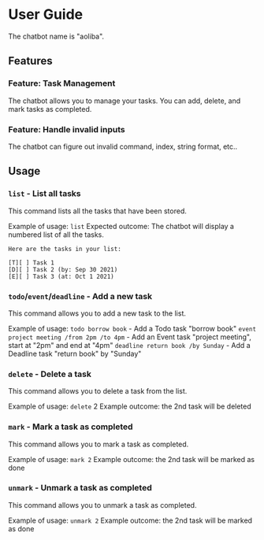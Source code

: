 # User Guide

The chatbot name is "aoliba".

## Features

### Feature: Task Management

The chatbot allows you to manage your tasks. You can add, delete, and mark tasks as completed.

### Feature: Handle invalid inputs

The chatbot can figure out invalid command, index, string format, etc..

## Usage

### `list` - List all tasks

This command lists all the tasks that have been stored.

Example of usage: `list`
Expected outcome:
The chatbot will display a numbered list of all the tasks.
```
Here are the tasks in your list:

[T][ ] Task 1
[D][ ] Task 2 (by: Sep 30 2021)
[E][ ] Task 3 (at: Oct 1 2021)
```

### `todo`/`event`/`deadline` - Add a new task

This command allows you to add a new task to the list.

Example of usage: 
`todo borrow book` - Add a Todo task "borrow book"
`event project meeting /from 2pm /to 4pm` - Add an Event task "project meeting", start at "2pm" and end at "4pm"
`deadline return book /by Sunday` - Add a Deadline task "return book" by "Sunday"

### `delete` - Delete a task

This command allows you to delete a task from the list.

Example of usage: `delete` 2
Example outcome: the 2nd task will be deleted

### `mark` - Mark a task as completed

This command allows you to mark a task as completed.

Example of usage: `mark 2`
Example outcome: the 2nd task will be marked as done

### `unmark` - Unmark a task as completed

This command allows you to unmark a task as completed.

Example of usage: `unmark 2`
Example outcome: the 2nd task will be marked as done
